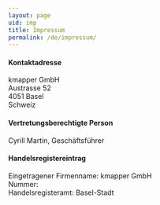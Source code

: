 ```yaml
---
layout: page
uid: imp
title: Impressum
permalink: /de/impressum/
---
```


#### Kontaktadresse

kmapper GmbH\
Austrasse 52\
4051 Basel\
Schweiz


#### Vertretungsberechtigte Person

Cyrill Martin, Geschäftsführer


#### Handelsregistereintrag

Eingetragener Firmenname: kmapper GmbH\
Nummer: \
Handelsregisteramt: Basel-Stadt